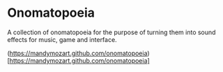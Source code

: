 # Onomatopoeia

A collection of onomatopoeia for the purpose of turning them into sound effects
for music, game and interface.

(https://mandymozart.github.com/onomatopoeia)[https://mandymozart.github.com/onomatopoeia]
